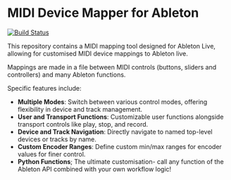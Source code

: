 # MIDI Device Mapper for Ableton

[![Build Status](https://github.com/charleskubicek/Midi-Device-Mapper-for-Ableton/actions/workflows/python-app.yml/badge.svg)](https://github.com/charleskubicek/Midi-Device-Mapper-for-Ableton/actions/workflows/python-app.yml)

This repository contains a MIDI mapping tool designed for Ableton Live, allowing for customised MIDI device mappings to Ableton live.

Mappings are made in a file between MIDI controls (buttons, sliders and controllers) and many Ableton functions.

Specific features include:


- **Multiple Modes**: Switch between various control modes, offering flexibility in device and track management.
- **User and Transport Functions**: Customizable user functions alongside transport controls like play, stop, and record.
- **Device and Track Navigation**: Directly navigate to named top-level devices or tracks by name.
- **Custom Encoder Ranges**: Define custom min/max ranges for encoder values for finer control.
- **Python Functions**; The ultimate customisation- call any function of the Ableton API combined with your own workflow logic! 